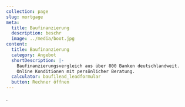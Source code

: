 ```yaml
---
collection: page
slug: mortgage
meta:
  title: Baufinanzierung
  description: beschr
  image: ../media/boot.jpg
content:
  title: Baufinanzierung
  category: Angebot
  shortDescription: |-
    Baufinanzierungsvergleich aus über 800 Banken deutschlandweit.
    Online Konditionen mit persönlicher Beratung.
  calculator: baufilead_leadformular
  button: Rechner öffnen
---
```

 .